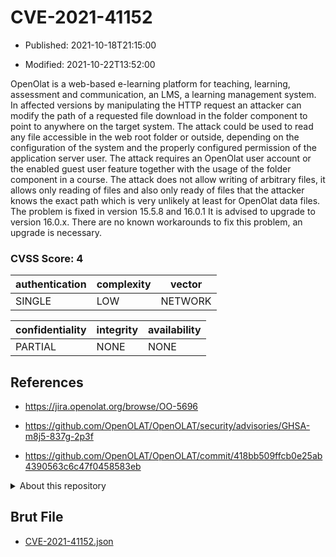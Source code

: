 # CVE-2021-41152

- Published: 2021-10-18T21:15:00

- Modified: 2021-10-22T13:52:00

OpenOlat is a web-based e-learning platform for teaching, learning, assessment and communication, an LMS, a learning management system. In affected versions by manipulating the HTTP request an attacker can modify the path of a requested file download in the folder component to point to anywhere on the target system. The attack could be used to read any file accessible in the web root folder or outside, depending on the configuration of the system and the properly configured permission of the application server user. The attack requires an OpenOlat user account or the enabled guest user feature together with the usage of the folder component in a course. The attack does not allow writing of arbitrary files, it allows only reading of files and also only ready of files that the attacker knows the exact path which is very unlikely at least for OpenOlat data files. The problem is fixed in version 15.5.8 and 16.0.1 It is advised to upgrade to version 16.0.x. There are no known workarounds to fix this problem, an upgrade is necessary.

### CVSS Score: **4**

| authentication | complexity | vector |
| --- | --- | --- |
| SINGLE | LOW | NETWORK |

| confidentiality | integrity | availability |
| --- | --- | --- |
| PARTIAL | NONE | NONE |

## References

* https://jira.openolat.org/browse/OO-5696

* https://github.com/OpenOLAT/OpenOLAT/security/advisories/GHSA-m8j5-837g-2p3f

* https://github.com/OpenOLAT/OpenOLAT/commit/418bb509ffcb0e25ab4390563c6c47f0458583eb

<details>
<summary>About this repository</summary> 

  This repository is part of the project [Live Hack CVE](https://github.com/Live-Hack-CVE). Main website can be found [www.live-hack.org](https://www.live-hack.org) 
  
  Made by [Sn0wAlice](https://github.com/Sn0wAlice) for the people that care about security and need to have a feed of the latest CVEs. Hope you enjoy it, don't forget to star the repo and follow me on [Twitter](https://twitter.com/Sn0wAlice) and [Github](https://github.com/Sn0wAlice). And that is my [personnal website](https://www.alice-snow.me/)

  - [Home Page](https://github.com/Live-Hack-CVE)
  - [Framework](https://github.com/Live-Hack-CVE/cve-framework)
  - [CVE database](https://github.com/Live-Hack-CVE/full_database)
  - [Changelog](https://github.com/Live-Hack-CVE/Changelog)
</details>

## Brut File

* [CVE-2021-41152.json](https://raw.githubusercontent.com/Live-Hack-CVE/full_database/main/cves/2021/CVE-2021-41152.json)

